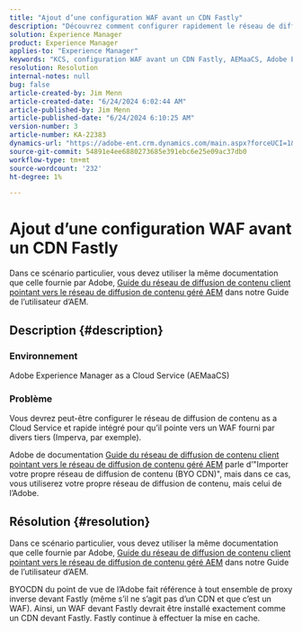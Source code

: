 ```yaml
---
title: "Ajout d’une configuration WAF avant un CDN Fastly"
description: "Découvrez comment configurer rapidement le réseau de diffusion de contenu Adobe Experience Manager as a Cloud Service (AEMaaCS) incorporé pour qu’il pointe vers un WAF fourni par des tiers."
solution: Experience Manager
product: Experience Manager
applies-to: "Experience Manager"
keywords: "KCS, configuration WAF avant un CDN Fastly, AEMaaCS, Adobe Experience Manager as a Cloud Service, How To"
resolution: Resolution
internal-notes: null
bug: false
article-created-by: Jim Menn
article-created-date: "6/24/2024 6:02:44 AM"
article-published-by: Jim Menn
article-published-date: "6/24/2024 6:10:25 AM"
version-number: 3
article-number: KA-22383
dynamics-url: "https://adobe-ent.crm.dynamics.com/main.aspx?forceUCI=1&pagetype=entityrecord&etn=knowledgearticle&id=7155945b-ef31-ef11-8409-000d3a5a67ba"
source-git-commit: 54891e4ee6880273685e391ebc6e25e09ac37db0
workflow-type: tm+mt
source-wordcount: '232'
ht-degree: 1%

---
```


# Ajout d’une configuration WAF avant un CDN Fastly


Dans ce scénario particulier, vous devez utiliser la même documentation que celle fournie par Adobe, [Guide du réseau de diffusion de contenu client pointant vers le réseau de diffusion de contenu géré AEM](https://experienceleague.adobe.com/docs/experience-manager-cloud-service/content/implementing/content-delivery/cdn.html#point-to-point-CDN) dans notre Guide de l’utilisateur d’AEM.

## Description {#description}


### Environnement

Adobe Experience Manager as a Cloud Service (AEMaaCS)

### Problème

Vous devrez peut-être configurer le réseau de diffusion de contenu as a Cloud Service et rapide intégré pour qu’il pointe vers un WAF fourni par divers tiers (Imperva, par exemple).

Adobe de documentation [Guide du réseau de diffusion de contenu client pointant vers le réseau de diffusion de contenu géré AEM](https://experienceleague.adobe.com/docs/experience-manager-cloud-service/content/implementing/content-delivery/cdn.html#point-to-point-CDN) parle d’&quot;Importer votre propre réseau de diffusion de contenu (BYO CDN)&quot;, mais dans ce cas, vous utiliserez votre propre réseau de diffusion de contenu, mais celui de l’Adobe.


## Résolution {#resolution}


Dans ce scénario particulier, vous devez utiliser la même documentation que celle fournie par Adobe, [Guide du réseau de diffusion de contenu client pointant vers le réseau de diffusion de contenu géré AEM](https://experienceleague.adobe.com/docs/experience-manager-cloud-service/content/implementing/content-delivery/cdn.html#point-to-point-CDN) dans notre Guide de l’utilisateur d’AEM.

BYOCDN du point de vue de l’Adobe fait référence à tout ensemble de proxy inverse devant Fastly (même s’il ne s’agit pas d’un CDN et que c’est un WAF). Ainsi, un WAF devant Fastly devrait être installé exactement comme un CDN devant Fastly. Fastly continue à effectuer la mise en cache.


